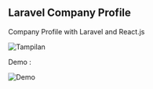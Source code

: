 ## Laravel Company Profile

Company Profile with Laravel and React.js

![Tampilan](https://imgur.com/c4SwdRS)

Demo : 

![Demo](https://youtu.be/kLHY4vz2TGk)